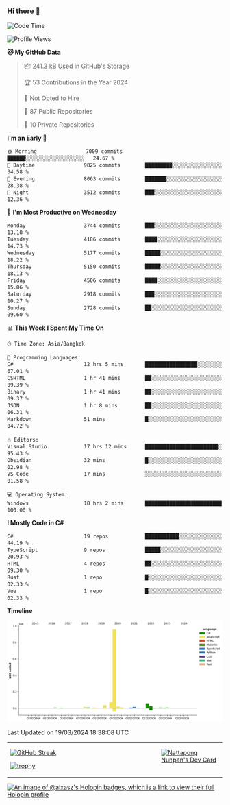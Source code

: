 ### Hi there 👋

<!--START_SECTION:waka-->
![Code Time](http://img.shields.io/badge/Code%20Time-1%2C480%20hrs%2034%20mins-blue)

![Profile Views](http://img.shields.io/badge/Profile%20Views-3-blue)

**🐱 My GitHub Data** 

> 📦 241.3 kB Used in GitHub's Storage 
 > 
> 🏆 53 Contributions in the Year 2024
 > 
> 🚫 Not Opted to Hire
 > 
> 📜 87 Public Repositories 
 > 
> 🔑 10 Private Repositories 
 > 
**I'm an Early 🐤** 

```text
🌞 Morning                7009 commits        ██████░░░░░░░░░░░░░░░░░░░   24.67 % 
🌆 Daytime                9825 commits        █████████░░░░░░░░░░░░░░░░   34.58 % 
🌃 Evening                8063 commits        ███████░░░░░░░░░░░░░░░░░░   28.38 % 
🌙 Night                  3512 commits        ███░░░░░░░░░░░░░░░░░░░░░░   12.36 % 
```
📅 **I'm Most Productive on Wednesday** 

```text
Monday                   3744 commits        ███░░░░░░░░░░░░░░░░░░░░░░   13.18 % 
Tuesday                  4186 commits        ████░░░░░░░░░░░░░░░░░░░░░   14.73 % 
Wednesday                5177 commits        █████░░░░░░░░░░░░░░░░░░░░   18.22 % 
Thursday                 5150 commits        █████░░░░░░░░░░░░░░░░░░░░   18.13 % 
Friday                   4506 commits        ████░░░░░░░░░░░░░░░░░░░░░   15.86 % 
Saturday                 2918 commits        ███░░░░░░░░░░░░░░░░░░░░░░   10.27 % 
Sunday                   2728 commits        ██░░░░░░░░░░░░░░░░░░░░░░░   09.60 % 
```


📊 **This Week I Spent My Time On** 

```text
🕑︎ Time Zone: Asia/Bangkok

💬 Programming Languages: 
C#                       12 hrs 5 mins       █████████████████░░░░░░░░   67.01 % 
CSHTML                   1 hr 41 mins        ██░░░░░░░░░░░░░░░░░░░░░░░   09.39 % 
Binary                   1 hr 41 mins        ██░░░░░░░░░░░░░░░░░░░░░░░   09.37 % 
JSON                     1 hr 8 mins         ██░░░░░░░░░░░░░░░░░░░░░░░   06.31 % 
Markdown                 51 mins             █░░░░░░░░░░░░░░░░░░░░░░░░   04.72 % 

🔥 Editors: 
Visual Studio            17 hrs 12 mins      ████████████████████████░   95.43 % 
Obsidian                 32 mins             █░░░░░░░░░░░░░░░░░░░░░░░░   02.98 % 
VS Code                  17 mins             ░░░░░░░░░░░░░░░░░░░░░░░░░   01.58 % 

💻 Operating System: 
Windows                  18 hrs 2 mins       █████████████████████████   100.00 % 
```

**I Mostly Code in C#** 

```text
C#                       19 repos            ███████████░░░░░░░░░░░░░░   44.19 % 
TypeScript               9 repos             █████░░░░░░░░░░░░░░░░░░░░   20.93 % 
HTML                     4 repos             ██░░░░░░░░░░░░░░░░░░░░░░░   09.30 % 
Rust                     1 repo              █░░░░░░░░░░░░░░░░░░░░░░░░   02.33 % 
Vue                      1 repo              █░░░░░░░░░░░░░░░░░░░░░░░░   02.33 % 
```



**Timeline**

![Lines of Code chart](https://raw.githubusercontent.com/aixasz/aixasz/main/assets/bar_graph.png)


 Last Updated on 19/03/2024 18:38:08 UTC
<!--END_SECTION:waka-->

<table>
<tr>
<td width="70%" valign="top">
 
 [![GitHub Streak](http://github-readme-streak-stats.herokuapp.com?user=aixasz&theme=github-dark&hide_border=true&date_format=%5BY%20%5DM%20j)](https://git.io/streak-stats)

 [![trophy](https://github-profile-trophy.vercel.app/?username=aixasz&theme=onedark)](https://github.com/ryo-ma/github-profile-trophy)
 </td>
<td width="30%" valign="top">
 
<a href="https://app.daily.dev/aixasz"><img src="https://api.daily.dev/devcards/403207936e6547c9a85ea449e9f3abe8.png?r=re8" alt="Nattapong Nunpan's Dev Card"/></a>

 </td>
</tr>
</table>

[![An image of @aixasz's Holopin badges, which is a link to view their full Holopin profile](https://holopin.me/aixasz)](https://holopin.io/@aixasz)
 
